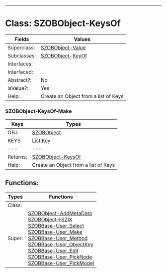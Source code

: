 ---------

# Class:	SZOBObject-KeysOf

| Fields | Values |
| --------- | --------- |
| Superclass: | [SZOBObject-Value](SZOBObject-Value.html) |
| Subclasses: | [SZOBObject-KeyOf](SZOBObject-KeyOf.html) |
| Interfaces: |  |
| Interfaced: |  |
| Abstract?: | No |
| isValue?: | Yes |
| Help: | Create an Object from a list of Keys |

### SZOBObject-KeysOf-Make

| Keys | Types |
| --------- | --------- |
| OBJ | [SZOBObject](SZOBObject.html) |
| KEYS | [List:Key](Key.html) |
| **---** | **---** |
| Returns: | [SZOBObject-KeysOf](SZOBObject-KeysOf.html) |
| Help: | Create an Object from a list of Keys |


## Functions:

| Types | Functions |
| --------- | --------- |
| Class: |  |
| Super: | [SZOBObject-AddMetaData](SZOBObject.html) <br> [SZOBObject->SZIX](SZOBObject.html) <br> [SZOBBase-User_Select](SZOBBase.html) <br> [SZOBBase-User_Make](SZOBBase.html) <br> [SZOBBase-User_Method](SZOBBase.html) <br> [SZOBBase-User_ObjectKey](SZOBBase.html) <br> [SZOBBase-User_Edit](SZOBBase.html) <br> [SZOBBase-User_PickNode](SZOBBase.html) <br> [SZOBBase-User_PickModel](SZOBBase.html) |


